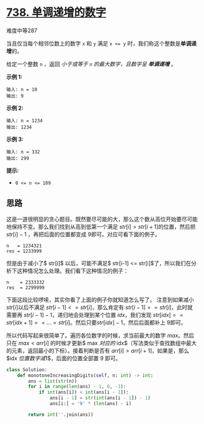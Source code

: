# [738. 单调递增的数字](https://leetcode.cn/problems/monotone-increasing-digits/)

难度中等287

当且仅当每个相邻位数上的数字 `x` 和 `y` 满足 `x <= y` 时，我们称这个整数是**单调递增**的。

给定一个整数 `n` ，返回 *小于或等于 `n` 的最大数字，且数字呈 **单调递增*** 。

 

**示例 1:**

```
输入: n = 10
输出: 9
```

**示例 2:**

```
输入: n = 1234
输出: 1234
```

**示例 3:**

```
输入: n = 332
输出: 299
```

 

**提示:**

- `0 <= n <= 109`





## 思路

这是一道很明显的贪心题目。既然要尽可能的大，那么这个数从高位开始要尽可能地保持不变。那么我们找到从高到低第一个满足 $str[i] > str[i+1]$的位置，然后把 $str[i] - 1$ ，再把后面的位置都变成 $9$即可。对应可看下面的例子。

```
n   = 1234321
res = 1233999
```

但是由于减小了$ str[i]$ 以后，可能不满足$ str[i-1] <= str[i]$了，所以我们在分析下这种情况怎么处理。我们看下这种情况的例子：

```
n    = 2333332
res  = 2299999
```

下面这段比较啰嗦，其实你看了上面的例子你就知道怎么写了。
注意到如果减小 $str[i]$以后不满足 $str[i-1] <= str[i]$，那么肯定有 $str[i-1] == str[i]$，此时就需要再 $str[i-1] - 1$，递归地会处理到某个位置 $idx$，我们发现 $str[idx] == str[idx + 1] == ... = str[i]$。然后只要$str[idx] - 1$，然后后面都补上 $9$即可。

所以代码写起来很简单了。遍历各位数字的时候，求当前最大的数字 $max$。然后只在 $max < arr[i]$ 的时候才更新$ max $对应的$ idx$（写法类似于查找数组中最大的元素，返回最小的下标）。接着判断是否有 $arr[i] > arr[i + 1]$，如果是，那么 $idx $位置数字减$1$，后面的位置全部置 $9$ 即可。

```python
class Solution:
    def monotoneIncreasingDigits(self, n: int) -> int:
        ans = list(str(n))
        for i in range(len(ans) - 1, 0, -1):
            if int(ans[i]) < int(ans[i - 1]):
                ans[i - 1] = str(int(ans[i - 1]) - 1)
                ans[i:] = '9' * (len(ans) - i)

        return int(''.join(ans))

```

